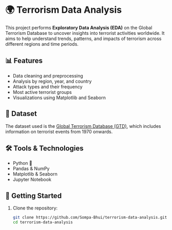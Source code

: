 # 🌍 Terrorism Data Analysis

This project performs **Exploratory Data Analysis (EDA)** on the Global Terrorism Database to uncover insights into terrorist activities worldwide. It aims to help understand trends, patterns, and impacts of terrorism across different regions and time periods.

## 📊 Features

- Data cleaning and preprocessing
- Analysis by region, year, and country
- Attack types and their frequency
- Most active terrorist groups
- Visualizations using Matplotlib and Seaborn

## 📁 Dataset

The dataset used is the [Global Terrorism Database (GTD)](https://www.start.umd.edu/gtd/), which includes information on terrorist events from 1970 onwards.

## 🛠️ Tools & Technologies

- Python 🐍
- Pandas & NumPy
- Matplotlib & Seaborn
- Jupyter Notebook

## 📌 Getting Started

1. Clone the repository:
   ```bash
   git clone https://github.com/Sompa-Bhui/terrorism-data-analysis.git
   cd terrorism-data-analysis
